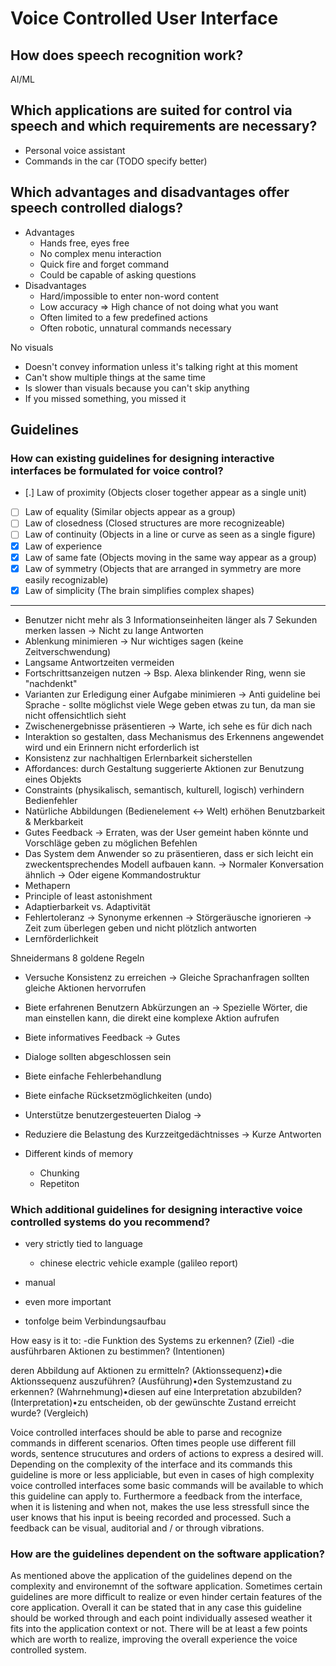 # Voice Controlled User Interface

## How does speech recognition work?
AI/ML

## Which applications are suited for control via speech and which requirements are necessary?
- Personal voice assistant
- Commands in the car (TODO specify better)

## Which advantages and disadvantages offer speech controlled dialogs?
- Advantages
  - Hands free, eyes free
  - No complex menu interaction
  - Quick fire and forget command
  - Could be capable of asking questions
- Disadvantages
  - Hard/impossible to enter non-word content
  - Low accuracy => High chance of not doing what you want
  - Often limited to a few predefined actions
  - Often robotic, unnatural commands necessary

No visuals
  - Doesn't convey information unless it's talking right at this moment
  - Can't show multiple things at the same time
  - Is slower than visuals because you can't skip anything
  - If you missed something, you missed it

## Guidelines
### How can existing guidelines for designing interactive interfaces be formulated for voice control?

- [.] Law of proximity (Objects closer together appear as a single unit)
- [ ] Law of equality (Similar objects appear as a group)
- [ ] Law of closedness (Closed structures are more recognizeable)
- [ ] Law of continuity (Objects in a line or curve as seen as a single figure)
- [x] Law of experience
- [x] Law of same fate (Objects moving in the same way appear as a group)
- [x] Law of symmetry (Objects that are arranged in symmetry are more easily recognizable)
- [x] Law of simplicity (The brain simplifies complex shapes)

---

- Benutzer nicht mehr als 3 Informationseinheiten länger als 7 Sekunden merken lassen
  -> Nicht zu lange Antworten
- Ablenkung minimieren
  -> Nur wichtiges sagen (keine Zeitverschwendung)
- Langsame Antwortzeiten vermeiden
- Fortschrittsanzeigen nutzen
  -> Bsp. Alexa blinkender Ring, wenn sie "nachdenkt"
- Varianten zur Erledigung einer Aufgabe minimieren
  -> Anti guideline bei Sprache - sollte möglichst viele Wege geben etwas zu tun, da man sie nicht offensichtlich sieht
- Zwischenergebnisse präsentieren
  -> Warte, ich sehe es für dich nach
- Interaktion so gestalten, dass Mechanismus des Erkennens angewendet wird und ein Erinnern nicht erforderlich ist
- Konsistenz zur nachhaltigen Erlernbarkeit sicherstellen
- Affordances: durch Gestaltung suggerierte Aktionen zur Benutzung eines Objekts
- Constraints (physikalisch, semantisch, kulturell, logisch) verhindern Bedienfehler
- Natürliche Abbildungen (Bedienelement <-> Welt) erhöhen Benutzbarkeit & Merkbarkeit
- Gutes Feedback
  -> Erraten, was der User gemeint haben könnte und Vorschläge geben zu möglichen Befehlen
- Das System dem Anwender so zu präsentieren, dass er sich leicht ein zweckentsprechendes Modell aufbauen kann.
  -> Normaler Konversation ähnlich
  -> Oder eigene Kommandostruktur
- Methapern
- Principle of least astonishment
- Adaptierbarkeit vs. Adaptivität
- Fehlertoleranz
  -> Synonyme erkennen
  -> Störgeräusche ignorieren
  -> Zeit zum überlegen geben und nicht plötzlich antworten
- Lernförderlichkeit

Shneidermans 8 goldene Regeln
- Versuche Konsistenz zu erreichen
  -> Gleiche Sprachanfragen sollten gleiche Aktionen hervorrufen
- Biete erfahrenen Benutzern Abkürzungen an
  -> Spezielle Wörter, die man einstellen kann, die direkt eine komplexe Aktion aufrufen
- Biete informatives Feedback
  -> Gutes
- Dialoge sollten abgeschlossen sein
- Biete einfache Fehlerbehandlung
- Biete einfache Rücksetzmöglichkeiten (undo)
- Unterstütze benutzergesteuerten Dialog
  ->
- Reduziere die Belastung des Kurzzeitgedächtnisses
  -> Kurze Antworten

- Different kinds of memory
  - Chunking
  - Repetiton

### Which additional guidelines for designing interactive voice controlled systems do you recommend?

- very strictly tied to language
  - chinese electric vehicle example (galileo report)

- manual
 - even more important

 - tonfolge beim Verbindungsaufbau

How easy is it to:
-die Funktion des Systems zu erkennen? (Ziel)
-die ausführbaren Aktionen zu bestimmen? (Intentionen)

deren Abbildung auf Aktionen zu ermitteln? (Aktionssequenz)•die Aktionssequenz auszuführen? (Ausführung)•den Systemzustand zu erkennen? (Wahrnehmung)•diesen auf eine Interpretation abzubilden? (Interpretation)•zu entscheiden, ob der gewünschte Zustand erreicht wurde? (Vergleich)

Voice controlled interfaces should be able to parse and recognize commands in
different scenarios. Often times people use different fill words, sentence
strucutures and orders of actions to express a desired will. Depending on the
complexity of the interface and its commands this guideline is more or less
appliciable, but even in cases of high complexity voice controlled interfaces
some basic commands will be available to which this guideline can apply to.
Furthermore a feedback from the interface, when it is listening and when not,
makes the use less stressfull since the user knows that his input is beeing
recorded and processed. Such a feedback can be visual, auditorial and / or
through vibrations.

### How are the guidelines dependent on the software application?




As mentioned above the application of the guidelines depend on the complexity
and environemnt of the software application. Sometimes certain guidelines are
more difficult to realize or even hinder certain features of the core
application. Overall it can be stated that in any case this guideline should be
worked through and each point individually assesed weather it fits into the
application context or not.
There will be at least a few points which are worth to realize, improving the
overall experience the voice controlled system.
